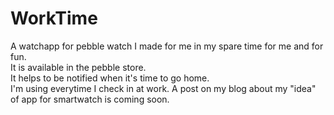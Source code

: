 # WorkTime
A watchapp for pebble watch I made for me in my spare time for me and for fun.  
It is available in the pebble store.  
It helps to be notified when it's time to go home.  
I'm using everytime I check in at work. 
A post on my blog about my "idea" of app for smartwatch is coming soon.
